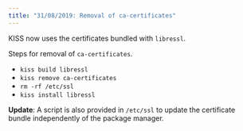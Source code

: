 ```yaml
---
title: "31/08/2019: Removal of ca-certificates"
---
```


KISS now uses the certificates bundled with `libressl`.

Steps for removal of `ca-certificates`.

- `kiss build libressl`
- `kiss remove ca-certificates`
- `rm -rf /etc/ssl`
- `kiss install libressl`

**Update**: A script is also provided in `/etc/ssl` to update the certificate bundle independently of the package manager.
